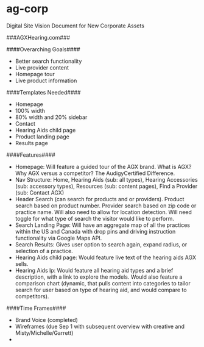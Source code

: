# ag-corp
Digital Site Vision Document for New Corporate Assets


###AGXHearing.com###

####Overarching Goals####
+ Better search functionality
+ Live provider content
+ Homepage tour
+ Live product information


####Templates Needed####
+ Homepage
+ 100% width
+ 80% width and 20% sidebar
+ Contact
+ Hearing Aids child page
+ Product landing page
+ Results page

####Features####
+ Homepage: Will feature a guided tour of the AGX brand. What is AGX? Why AGX versus a competitor? The AudigyCertified Difference.
+ Nav Structure: Home, Hearing Aids (sub: all types), Hearing Accessories (sub: accessory types), Resources (sub: content pages), Find a Provider (sub: Contact AGX)
+ Header Search (can search for products and or providers). Product search based on product number. Provider search based on zip code or practice name. Will also need to allow for location detection. Will need toggle for what type of search the visitor would like to perform.
+ Search Landing Page: Will have an aggregate map of all the practices within the US and Canada with drop pins and driving instruction functionality via Google Maps API.
+ Search Results: Gives user option to search again, expand radius, or selection of a practice.
+ Hearing Aids child page: Would feature live text of the hearing aids AGX sells.
+ Hearing Aids lp: Would feature all hearing aid types and a brief description, with a link to explore the models. Would also feature a comparison chart (dynamic, that pulls content into categories to tailor search for user based on type of hearing aid, and would compare to competitors).

####Time Frames####
+ Brand Voice (completed)
+ Wireframes (due Sep 1 with subsequent overview with creative and Misty/Michelle/Garrett)
+ 

